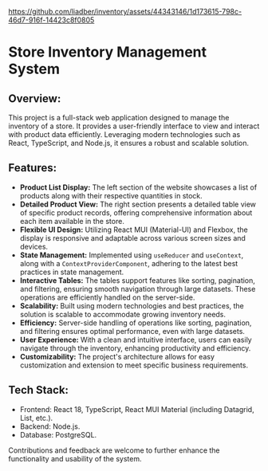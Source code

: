 https://github.com/liadber/inventory/assets/44343146/1d173615-798c-46d7-916f-14423c8f0805

# Store Inventory Management System

## Overview:
This project is a full-stack web application designed to manage the inventory of a store. It provides a user-friendly interface to view and interact with product data efficiently. Leveraging modern technologies such as React, TypeScript, and Node.js, it ensures a robust and scalable solution.

## Features:
- **Product List Display:** The left section of the website showcases a list of products along with their respective quantities in stock.
- **Detailed Product View:** The right section presents a detailed table view of specific product records, offering comprehensive information about each item available in the store.
- **Flexible UI Design:** Utilizing React MUI (Material-UI) and Flexbox, the display is responsive and adaptable across various screen sizes and devices.
- **State Management:** Implemented using `useReducer` and `useContext`, along with a `ContextProviderComponent`, adhering to the latest best practices in state management.
- **Interactive Tables:** The tables support features like sorting, pagination, and filtering, ensuring smooth navigation through large datasets. These operations are efficiently handled on the server-side.
- **Scalability:** Built using modern technologies and best practices, the solution is scalable to accommodate growing inventory needs.
- **Efficiency:** Server-side handling of operations like sorting, pagination, and filtering ensures optimal performance, even with large datasets.
- **User Experience:** With a clean and intuitive interface, users can easily navigate through the inventory, enhancing productivity and efficiency.
- **Customizability:** The project's architecture allows for easy customization and extension to meet specific business requirements.

## Tech Stack: 
  - Frontend: React 18, TypeScript, React MUI Material (including Datagrid, List, etc.).
  - Backend: Node.js.
  - Database: PostgreSQL.

Contributions and feedback are welcome to further enhance the functionality and usability of the system.
